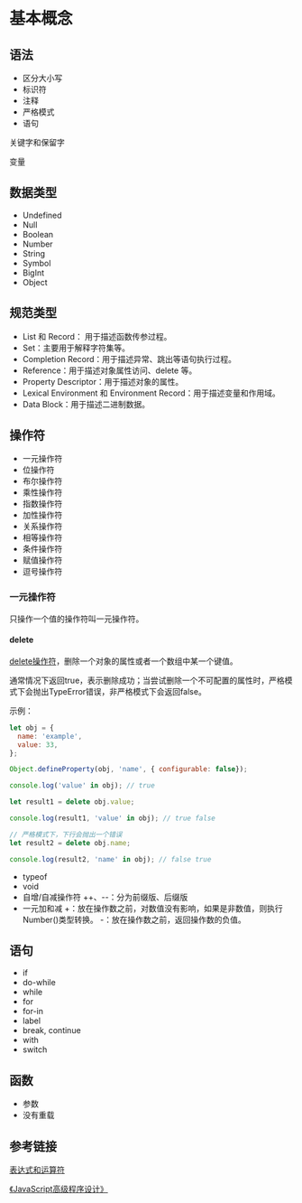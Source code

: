 # 基本概念

## 语法

- 区分大小写
- 标识符
- 注释
- 严格模式
- 语句



关键字和保留字

变量

## 数据类型

- Undefined
- Null
- Boolean
- Number
- String
- Symbol
- BigInt
- Object



## 规范类型

- List 和 Record： 用于描述函数传参过程。
- Set：主要用于解释字符集等。
- Completion Record：用于描述异常、跳出等语句执行过程。
- Reference：用于描述对象属性访问、delete 等。
- Property Descriptor：用于描述对象的属性。
- Lexical Environment 和 Environment Record：用于描述变量和作用域。
- Data Block：用于描述二进制数据。



## 操作符

- 一元操作符
- 位操作符
- 布尔操作符
- 乘性操作符
- 指数操作符
- 加性操作符
- 关系操作符
- 相等操作符
- 条件操作符
- 赋值操作符
- 逗号操作符

### 一元操作符

只操作一个值的操作符叫一元操作符。

#### delete

[delete操作符](https://developer.mozilla.org/zh-CN/docs/Web/JavaScript/Reference/Operators/delete)，删除一个对象的属性或者一个数组中某一个键值。

通常情况下返回true，表示删除成功；当尝试删除一个不可配置的属性时，严格模式下会抛出TypeError错误，非严格模式下会返回false。

示例：

```js
let obj = {
  name: 'example',
  value: 33,
};

Object.defineProperty(obj, 'name', { configurable: false});

console.log('value' in obj); // true

let result1 = delete obj.value;

console.log(result1, 'value' in obj); // true false

// 严格模式下，下行会抛出一个错误
let result2 = delete obj.name;

console.log(result2, 'name' in obj); // false true
```

- typeof
- void
- 自增/自减操作符
  ++、--：分为前缀版、后缀版
- 一元加和减
  +：放在操作数之前，对数值没有影响，如果是非数值，则执行Number()类型转换。
  -：放在操作数之前，返回操作数的负值。



## 语句

- if
- do-while
- while
- for
- for-in
- label
- break, continue
- with
- switch



## 函数

- 参数
- 没有重载



## 参考链接

[表达式和运算符](https://developer.mozilla.org/zh-CN/docs/Web/JavaScript/Reference/Operators)

[《JavaScript高级程序设计》]()

